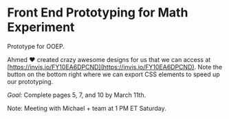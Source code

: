 # Front End Prototyping for Math Experiment

Prototype for OOEP. 

Ahmed :heart: created crazy awesome designs for us that we can access at [https://invis.io/FY10EA6DPCND](https://invis.io/FY10EA6DPCND). Note the button on the bottom right where we can export CSS elements to speed up our prototyping.

_Goal:_ Complete pages 5, 7, and 10 by March 11th.

Note: Meeting with Michael + team at 1 PM ET Saturday.

